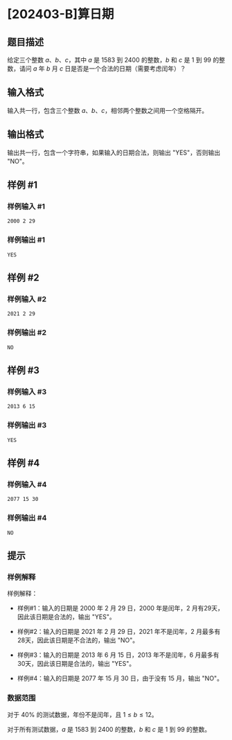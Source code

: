 # [202403-B]算日期

## 题目描述

给定三个整数 $a$、$b$、$c$，其中 $a$ 是 1583 到 2400 的整数，$b$ 和 $c$ 是 1 到 99 的整数，请问 $a$ 年 $b$ 月 $c$ 日是否是一个合法的日期（需要考虑闰年）？

## 输入格式

输入共一行，包含三个整数 $a$、$b$、$c$，相邻两个整数之间用一个空格隔开。

## 输出格式

输出共一行，包含一个字符串，如果输入的日期合法，则输出 "YES"，否则输出 "NO"。

## 样例 #1

### 样例输入 #1

```
2000 2 29
```

### 样例输出 #1

```
YES
```

## 样例 #2

### 样例输入 #2

```
2021 2 29
```

### 样例输出 #2

```
NO
```

## 样例 #3

### 样例输入 #3

```
2013 6 15
```

### 样例输出 #3

```
YES
```

## 样例 #4

### 样例输入 #4

```
2077 15 30
```

### 样例输出 #4

```
NO
```

## 提示

### 样例解释

样例解释：

- 样例#1：输入的日期是 2000 年 2 月 29 日，2000 年是闰年，2 月有29天，因此该日期是合法的，输出 "YES"。

- 样例#2：输入的日期是 2021 年 2 月 29 日，2021 年不是闰年，2 月最多有28天，因此该日期是不合法的，输出 "NO"。

- 样例#3：输入的日期是 2013 年 6 月 15 日，2013 年不是闰年，6 月最多有30天，因此该日期是合法的，输出 "YES"。

- 样例#4：输入的日期是 2077 年 15 月 30 日，由于没有 15 月，输出 "NO"。

### 数据范围

对于 $40\%$ 的测试数据，年份不是闰年，且 $1\le b \le 12$。

对于所有测试数据，$a$ 是 1583 到 2400 的整数，$b$ 和 $c$ 是 1 到 99 的整数。